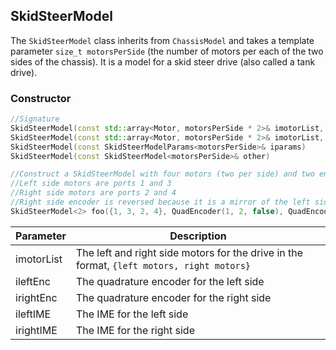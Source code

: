 ## SkidSteerModel

The `SkidSteerModel` class inherits from `ChassisModel` and takes a template parameter `size_t motorsPerSide` (the number of motors per each of the two sides of the chassis). It is a model for a skid steer drive (also called a tank drive).

### Constructor

```c++
//Signature
SkidSteerModel(const std::array<Motor, motorsPerSide * 2>& imotorList, const QuadEncoder& ileftEnc, const QuadEncoder& irightEnc)
SkidSteerModel(const std::array<Motor, motorsPerSide * 2>& imotorList, const IME& ileftIME, const IME& irightIME)
SkidSteerModel(const SkidSteerModelParams<motorsPerSide>& iparams)
SkidSteerModel(const SkidSteerModel<motorsPerSide>& other)

//Construct a SkidSteerModel with four motors (two per side) and two encoders
//Left side motors are ports 1 and 3
//Right side motors are ports 2 and 4
//Right side encoder is reversed because it is a mirror of the left side
SkidSteerModel<2> foo({1, 3, 2, 4}, QuadEncoder(1, 2, false), QuadEncoder(3, 4, true));
```

Parameter | Description
----------|------------
imotorList | The left and right side motors for the drive in the format, `{left motors, right motors}`
ileftEnc | The quadrature encoder for the left side
irightEnc | The quadrature encoder for the right side
ileftIME | The IME for the left side
irightIME | The IME for the right side
